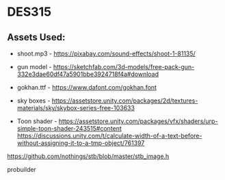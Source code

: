 # DES315

## Assets Used:
- shoot.mp3 - https://pixabay.com/sound-effects/shoot-1-81135/
- gun model - https://sketchfab.com/3d-models/free-pack-gun-332e3dae60df47a5901bbe3924718f4a#download
- gokhan.ttf - https://www.dafont.com/gokhan.font
- sky boxes - https://assetstore.unity.com/packages/2d/textures-materials/sky/skybox-series-free-103633

- Toon shader - https://assetstore.unity.com/packages/vfx/shaders/urp-simple-toon-shader-243515#content
https://discussions.unity.com/t/calculate-width-of-a-text-before-without-assigning-it-to-a-tmp-object/761397

https://github.com/nothings/stb/blob/master/stb_image.h

probuilder
